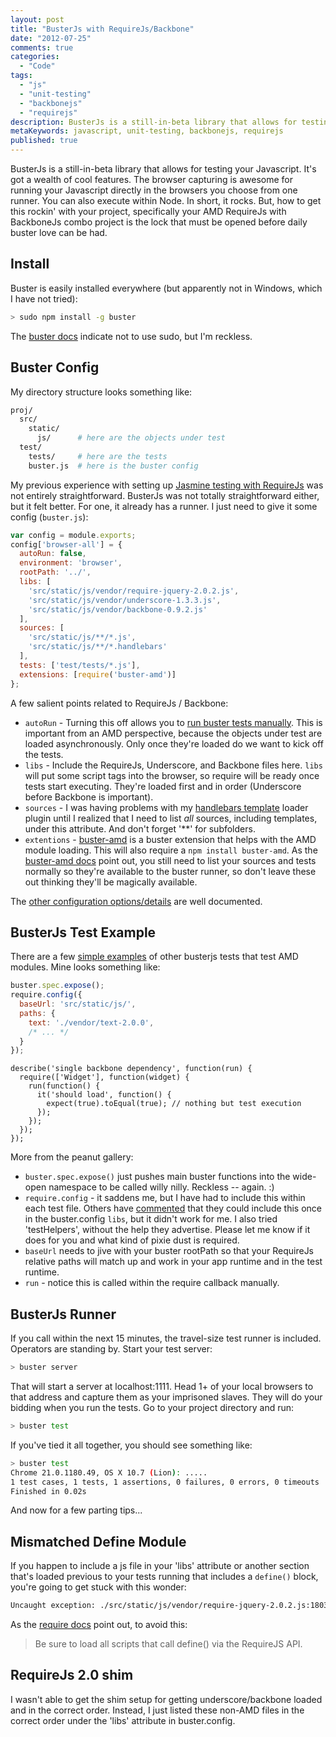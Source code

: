 ```yaml
---
layout: post
title: "BusterJs with RequireJs/Backbone"
date: "2012-07-25"
comments: true
categories:
  - "Code"
tags:
  - "js"
  - "unit-testing"
  - "backbonejs"
  - "requirejs"
description: BusterJs is a still-in-beta library that allows for testing your Javascript.  It's got a wealth of cool features.  The browser capturing is awesome for runn
metaKeywords: javascript, unit-testing, backbonejs, requirejs
published: true
---
```


BusterJs is a still-in-beta library that allows for testing your Javascript.  It's got a wealth of cool features.  The browser capturing is awesome for running your Javascript directly in the browsers you choose from one runner.  You can also execute within Node.  In short, it rocks.  But, how to get this rockin' with your project, specifically your AMD RequireJs with BackboneJs combo project is the lock that must be opened before daily buster love can be had.

<!--more-->

## Install
Buster is easily installed everywhere (but apparently not in Windows, which I have not tried):

```bash
> sudo npm install -g buster
```

The [buster docs](http://busterjs.org/docs/getting-started/) indicate not to use sudo, but I'm reckless.

## Buster Config

My directory structure looks something like:

```bash
proj/
  src/
    static/
      js/      # here are the objects under test
  test/
    tests/     # here are the tests
    buster.js  # here is the buster config
```


My previous experience with setting up [Jasmine testing with RequireJs](http://rockycode.com/blog/jasmine-unit-testing-requirejs/) was not entirely straightforward.  BusterJs was not totally straightforward either, but it felt better.  For one, it already has a runner.  I just need to give it some config (`buster.js`):

```js
var config = module.exports;
config['browser-all'] = {
  autoRun: false,
  environment: 'browser',
  rootPath: '../',
  libs: [
    'src/static/js/vendor/require-jquery-2.0.2.js',
    'src/static/js/vendor/underscore-1.3.3.js',
    'src/static/js/vendor/backbone-0.9.2.js'
  ],
  sources: [
    'src/static/js/**/*.js',
    'src/static/js/**/*.handlebars'
  ],
  tests: ['test/tests/*.js'],
  extensions: [require('buster-amd')]
};
```

A few salient points related to RequireJs / Backbone:

* `autoRun` - Turning this off allows you to [run buster tests manually](http://busterjs.org/docs/starting-testrun-manually/).  This is important from an AMD perspective, because the objects under test are loaded asynchronously.  Only once they're loaded do we want to kick off the tests.
*  `libs` - Include the RequireJs, Underscore, and Backbone files here.  `libs` will put some script tags into the browser, so require will be ready once tests start executing.  They're loaded first and in order (Underscore before Backbone is important).
* `sources` - I was having problems with my [handlebars template](http://handlebarsjs.com/) loader plugin until I realized that I need to list *all* sources, including templates, under this attribute.  And don't forget '**' for subfolders.
* `extentions` - [buster-amd](https://github.com/busterjs/buster-amd) is a buster extension that helps with the AMD module loading.  This will also require a `npm install buster-amd`.  As the [buster-amd docs](http://busterjs.org/docs/extensions/) point out, you still need to list your sources and tests normally so they're available to the buster runner, so don't leave these out thinking they'll be magically available.  

The [other configuration options/details](http://busterjs.org/docs/configuration/) are well documented.

## BusterJs Test Example

There are a few [simple examples](https://github.com/trodrigues/buster-amd-example/) of other busterjs tests that test AMD modules.  Mine looks something like:

```js
buster.spec.expose();
require.config({
  baseUrl: 'src/static/js/',
  paths: {
    text: './vendor/text-2.0.0',
    /* ... */
  }
});
```

    describe('single backbone dependency', function(run) {
      require(['Widget'], function(widget) {
        run(function() {
          it('should load', function() {
            expect(true).toEqual(true); // nothing but test execution
          });
        });
      });
    });

More from the peanut gallery:

* `buster.spec.expose()` just pushes main buster functions into the wide-open namespace to be called willy nilly.  Reckless -- again. :)
* `require.config` - it saddens me, but I have had to include this within each test file.  Others have [commented](https://groups.google.com/d/msg/busterjs/IZWItTzDT5I/AmX9wN-6oJoJ) that they could include this once in the buster.config `libs`, but it didn't work for me.  I also tried 'testHelpers', without the help they advertise.  Please let me know if it does for you and what kind of pixie dust is required.
* `baseUrl` needs to jive with your buster rootPath so that your RequireJs relative paths will match up and work in your app runtime and in the test runtime.
* `run` - notice this is called within the require callback manually.

## BusterJs Runner

If you call within the next 15 minutes, the travel-size test runner is included.  Operators are standing by.  Start your test server:

```bash
> buster server
```

That will start a server at localhost:1111.  Head 1+ of your local browsers to that address and capture them as your imprisoned slaves.  They will do your bidding when you run the tests.  Go to your project directory and run:

```bash
> buster test
```

If you've tied it all together, you should see something like:

```bash
> buster test
Chrome 21.0.1180.49, OS X 10.7 (Lion): .....                                                                            
1 test cases, 1 tests, 1 assertions, 0 failures, 0 errors, 0 timeouts
Finished in 0.02s
```

And now for a few parting tips...

## Mismatched Define Module

If you happen to include a js file in your 'libs' attribute or another section that's loaded previous to your tests running that includes a `define()` block, you're going to get stuck with this wonder:

```bash
Uncaught exception: ./src/static/js/vendor/require-jquery-2.0.2.js:1803 Uncaught Error: Mismatched anonymous define() module: function (module) {
```

As the [require docs](http://requirejs.org/docs/errors.html#mismatch) point out, to avoid this:

>Be sure to load all scripts that call define() via the RequireJS API.

## RequireJs 2.0 shim

I wasn't able to get the shim setup for getting underscore/backbone loaded and in the correct order.  Instead, I just listed these non-AMD files in the correct order under the 'libs' attribute in buster.config.

  
